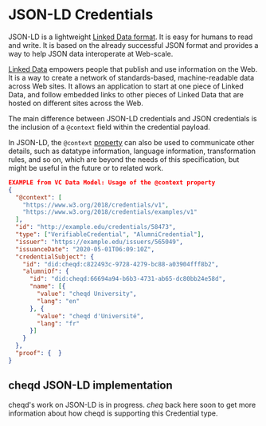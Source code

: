 # JSON-LD Credentials

JSON-LD is a lightweight [Linked Data format](https://en.wikipedia.org/wiki/Linked\_data). It is easy for humans to read and write. It is based on the already successful JSON format and provides a way to help JSON data interoperate at Web-scale.

[Linked Data](https://en.wikipedia.org/wiki/Linked\_data) empowers people that publish and use information on the Web. It is a way to create a network of standards-based, machine-readable data across Web sites. It allows an application to start at one piece of Linked Data, and follow embedded links to other pieces of Linked Data that are hosted on different sites across the Web.

The main difference between JSON-LD credentials and JSON credentials is the inclusion of a `@context` field within the credential payload.

In JSON-LD, the `@context` [property](https://www.w3.org/TR/vc-data-model/#dfn-property) can also be used to communicate other details, such as datatype information, language information, transformation rules, and so on, which are beyond the needs of this specification, but might be useful in the future or to related work.

```json
EXAMPLE from VC Data Model: Usage of the @context property
{
  "@context": [
    "https://www.w3.org/2018/credentials/v1",
    "https://www.w3.org/2018/credentials/examples/v1"
  ],
  "id": "http://example.edu/credentials/58473",
  "type": ["VerifiableCredential", "AlumniCredential"],
  "issuer": "https://example.edu/issuers/565049",
  "issuanceDate": "2020-05-01T06:09:10Z",
  "credentialSubject": {
    "id": "did:cheqd:c822493c-9728-4279-bc88-a03904fff8b2",
    "alumniOf": {
      "id": "did:cheqd:66694a94-b6b3-4731-ab65-dc80bb24e58d",
      "name": [{
        "value": "cheqd University",
        "lang": "en"
      }, {
        "value": "cheqd d'Université",
        "lang": "fr"
      }]
    }
  },
  "proof": {  }
}
```

## cheqd JSON-LD implementation

cheqd's work on JSON-LD is in progress. _cheq_ back here soon to get more information about how cheqd is supporting this Credential type.

